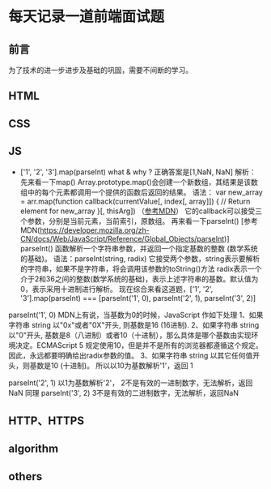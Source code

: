 # 每天记录一道前端面试题
## <a name='preface'>前言</a> ##
为了技术的进一步进步及基础的巩固，需要不间断的学习。
## HTML
## CSS
## JS
- ['1', '2', '3'].map(parseInt) what & why ?
正确答案是[1,NaN, NaN]
解析： 
先来看一下map()
Array.prototype.map()会创建一个新数组，其结果是该数组中的每个元素都调用一个提供的函数后返回的结果。
语法： var new_array = arr.map(function callback(currentValue[, index[, array]]) {
         // Return element for new_array }[, 
        thisArg])  （[参考MDN](https://developer.mozilla.org/zh-CN/docs/Web/JavaScript/Reference/Global_Objects/Array/map)）
它的callback可以接受三个参数，分别是当前元素，当前索引，原数组。
再来看一下parseInt() [参考MDN(https://developer.mozilla.org/zh-CN/docs/Web/JavaScript/Reference/Global_Objects/parseInt)]
parseInt() 函数解析一个字符串参数，并返回一个指定基数的整数 (数学系统的基础)。
语法：parseInt(string, radix)
它接受两个参数，string表示要解析的字符串，如果不是字符串，将会调用该参数的toString()方法
               radix表示一个介于2和36之间的整数(数学系统的基础)，表示上述字符串的基数。默认值为0，表示采用十进制进行解析。
 现在综合来看这道题，['1', '2', '3'].map(parseInt) === [parseInt('1', 0), parseInt('2', 1), parseInt('3', 2)]
 
 parseInt('1', 0) MDN上有说，当基数为0的时候，JavaScript 作如下处理
 1、如果字符串 string 以"0x"或者"0X"开头, 则基数是16 (16进制).
 2、如果字符串 string 以"0"开头, 基数是8（八进制）或者10（十进制），那么具体是哪个基数由实现环境决定。ECMAScript 5 规定使用10，但是并不是所有的浏览器都遵循这个规定。因此，永远都要明确给出radix参数的值。
 3、如果字符串 string 以其它任何值开头，则基数是10 (十进制)。
 所以以10为基数解析'1'，返回 1
 
 parseInt('2', 1) 以1为基数解析'2'， 2不是有效的一进制数字，无法解析，返回NaN
 同理
 parseInt('3', 2) 3不是有效的二进制数字，无法解析，返回NaN
 
## HTTP、HTTPS
## algorithm
## others

